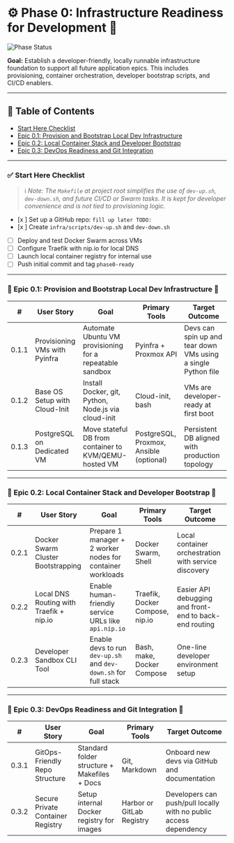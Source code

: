# ⚙️ Phase 0: Infrastructure Readiness for Development 🐳

![Phase Status](https://img.shields.io/badge/Phase%200-In%20Progress-yellow)

**Goal:** Establish a developer-friendly, locally runnable infrastructure foundation to support all future application epics. This includes provisioning, container orchestration, developer bootstrap scripts, and CI/CD enablers.

---

## 📑 Table of Contents

* [Start Here Checklist](#-start-here-checklist)
* [Epic 0.1: Provision and Bootstrap Local Dev Infrastructure](#-epic-01-provision-and-bootstrap-local-dev-infrastructure-)
* [Epic 0.2: Local Container Stack and Developer Bootstrap](#-epic-02-local-container-stack-and-developer-bootstrap-)
* [Epic 0.3: DevOps Readiness and Git Integration](#-epic-03-devops-readiness-and-git-integration-)

---

### ✅ Start Here Checklist

> ℹ️ *Note: The `Makefile` at project root simplifies the use of `dev-up.sh`, `dev-down.sh`, and future CI/CD or Swarm tasks. It is kept for developer convenience and is not tied to provisioning logic.*

* [x ] Set up a GitHub repo: `fill up later TODO:`
* [x ] Create `infra/scripts/dev-up.sh` and `dev-down.sh`
* [ ] Deploy and test Docker Swarm across VMs
* [ ] Configure Traefik with nip.io for local DNS
* [ ] Launch local container registry for internal use
* [ ] Push initial commit and tag `phase0-ready`

---

### 🔹 Epic 0.1: Provision and Bootstrap Local Dev Infrastructure 🐳

| #     | **User Story**                | **Goal**                                                 | **Primary Tools**                       | **Target Outcome**                                            |
| ----- | ----------------------------- | -------------------------------------------------------- | --------------------------------------- | ------------------------------------------------------------- |
| 0.1.1 | Provisioning VMs with Pyinfra | Automate Ubuntu VM provisioning for a repeatable sandbox | Pyinfra + Proxmox API                   | Devs can spin up and tear down VMs using a single Python file |
| 0.1.2 | Base OS Setup with Cloud-Init | Install Docker, git, Python, Node.js via cloud-init      | Cloud-init, bash                        | VMs are developer-ready at first boot                         |
| 0.1.3 | PostgreSQL on Dedicated VM    | Move stateful DB from container to KVM/QEMU-hosted VM    | PostgreSQL, Proxmox, Ansible (optional) | Persistent DB aligned with production topology                |

---

### 🔹 Epic 0.2: Local Container Stack and Developer Bootstrap 🐳

| #     | **User Story**                          | **Goal**                                                        | **Primary Tools**               | **Target Outcome**                                     |
| ----- | --------------------------------------- | --------------------------------------------------------------- | ------------------------------- | ------------------------------------------------------ |
| 0.2.1 | Docker Swarm Cluster Bootstrapping      | Prepare 1 manager + 2 worker nodes for container workloads      | Docker Swarm, Shell             | Local container orchestration with service discovery   |
| 0.2.2 | Local DNS Routing with Traefik + nip.io | Enable human-friendly service URLs like `api.nip.io`            | Traefik, Docker Compose, nip.io | Easier API debugging and front-end to back-end routing |
| 0.2.3 | Developer Sandbox CLI Tool              | Enable devs to run `dev-up.sh` and `dev-down.sh` for full stack | Bash, make, Docker Compose      | One-line developer environment setup                   |

---

### 🔹 Epic 0.3: DevOps Readiness and Git Integration 🐳

| #     | **User Story**                    | **Goal**                                     | **Primary Tools**         | **Target Outcome**                                                |
| ----- | --------------------------------- | -------------------------------------------- | ------------------------- | ----------------------------------------------------------------- |
| 0.3.1 | GitOps-Friendly Repo Structure    | Standard folder structure + Makefiles + Docs | Git, Markdown             | Onboard new devs via GitHub and documentation                     |
| 0.3.2 | Secure Private Container Registry | Setup internal Docker registry for images    | Harbor or GitLab Registry | Developers can push/pull locally with no public access dependency |
